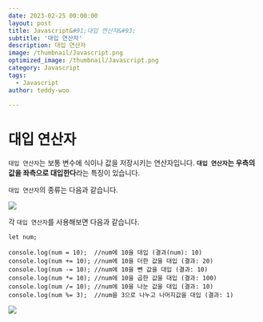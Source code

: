 ```yaml
---
date: 2023-02-25 00:00:00
layout: post
title: Javascript&#91;대입 연산자&#93; 
subtitle: '대입 연산자'
description: 대입 연산자
image: /thumbnail/Javascript.png
optimized_image: /thumbnail/Javascript.png
category: Javascript
tags:
  - Javascript
author: teddy-woo

---
```


# 대입 연산자

`대입 연산자`는 보통 변수에 식이나 값을 저장시키는 연산자입니다. **`대입 연산자`는 우측의 값을 좌측으로 대입한다**라는 특징이 있습니다.

`대입 연산자`의 종류는 다음과 같습니다.

![](https://velog.velcdn.com/images%2Fbami%2Fpost%2Facc50129-12a7-40ac-9069-8054f33e2573%2Fimage.png)

각 `대입 연산자`를 사용해보면 다음과 같습니다.

```
let num;

console.log(num = 10);	//num에 10을 대입 (결과(num): 10)
console.log(num += 10);	//num에 10을 더한 값을 대입 (결과: 20)
console.log(num -= 10);	//num에 10을 뺀 값을 대입 (결과: 10)
console.log(num *= 10);	//num에 10을 곱한 값을 대입 (결과: 100)
console.log(num /= 10);	//num에 10을 나눈 값을 대입 (결과: 10)
console.log(num %= 3);	//num을 3으로 나누고 나머지값을 대입 (결과: 1)
```

![](https://velog.velcdn.com/images%2Fbami%2Fpost%2F8a154c06-f53a-45fe-b3bb-cbdeb8c8c2f9%2Fimage.png)